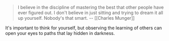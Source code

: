> I believe in the discipline of mastering the best that other people have ever figured out. I don't believe in just sitting and trying to dream it all up yourself. Nobody's that smart.
> -- [[Charles Munger]]

It's important to think for yourself, but observing the learning of others can open your eyes to paths that lay hidden in darkness.